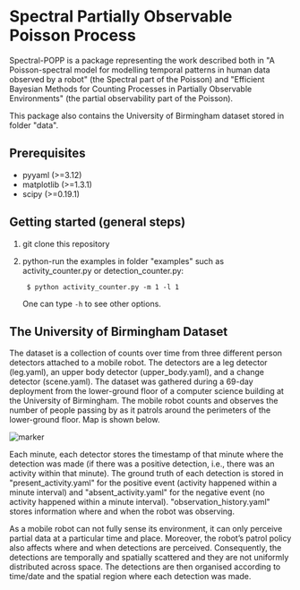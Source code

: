 Spectral Partially Observable Poisson Process
====

Spectral-POPP is a package representing the work described both in "A Poisson-spectral model for modelling temporal patterns in human data observed by a robot" (the Spectral part of the Poisson) and "Efficient Bayesian Methods for Counting Processes in Partially Observable Environments" (the partial observability part of the Poisson).

This package also contains the University of Birmingham dataset stored in folder "data".

Prerequisites
-------------

- pyyaml (>=3.12)
- matplotlib (>=1.3.1)
- scipy (>=0.19.1)


Getting started (general steps)
-------------------------------
1. git clone this repository

2. python-run the examples in folder "examples" such as activity_counter.py or detection_counter.py:
   ```
    $ python activity_counter.py -m 1 -l 1

    ```
   One can type ```-h``` to see other options.


The University of Birmingham Dataset
------------------------------------

The dataset is a collection of counts over time from three different person detectors attached to a mobile robot. The detectors are a leg detector (leg.yaml), an upper body detector (upper_body.yaml), and a change detector (scene.yaml). The dataset was gathered during a 69-day deployment from the lower-ground floor of a computer science building at the University of Birmingham. The mobile robot counts and observes the number of people passing by as it patrols around the perimeters of the lower-ground floor. Map is shown below.

![marker](https://github.com/ferdianjovan/spectral_popp/doc/map.png)

Each minute, each detector stores the timestamp of that minute where the detection was made (if there was a positive detection, i.e., there was an activity within that minute). The ground truth of each detection is stored in "present_activity.yaml" for the positive event (activity happened within a minute interval) and "absent_activity.yaml" for the negative event (no activity happened within a minute interval).  "observation_history.yaml" stores information where and when the robot was observing. 

As a mobile robot can not fully sense its environment, it can only perceive partial data at a particular time and place. Moreover, the robot’s patrol policy also affects where and when detections are perceived. Consequently, the detections are temporally and spatially scattered and they are not uniformly distributed across space. The detections are then organised according to
time/date and the spatial region where each detection was made. 
